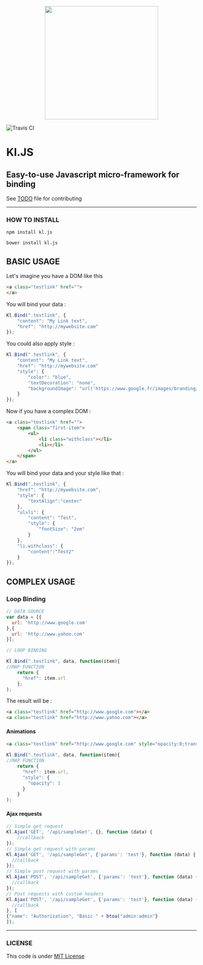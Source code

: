 <p align="center"><img width="300"src="http://www.clementlamoureux.fr/assets/img/kljs.png"></p>

![Travis CI](https://travis-ci.org/clementlamoureux/kl.js.svg?branch=master)

# Kl.JS

## Easy-to-use Javascript micro-framework for binding


See [TODO](TODO.md) file for contributing
***

### HOW TO INSTALL

```
npm install kl.js
```
```
bower install kl.js
```

## BASIC USAGE

Let's imagine you have a DOM like this

```html
<a class="testlink" href="">
</a>
```

You will bind your data :

```javascript
Kl.Bind(".testlink", {
    "content": "My Link text",
    "href": "http://mywebsite.com"
});
```
You could also apply style :

```javascript
Kl.Bind(".testlink", {
    "content": "My Link text",
    "href": "http://mywebsite.com"
    "style": {
        "color": "blue",
        "textDecoration": "none",
        "backgroundImage": "url('https://www.google.fr/images/branding/googlelogo/1x/googlelogo_color_272x92dp.png')"
    }
});
```

Now if you have a complex DOM : 

```html
<a class="testlink" href="">
    <span class="first-item">
        <ul>
            <li class="withclass"></li>
            <li></li>
        </ul>
    </span>
</a>
```
You will bind your data and your style like that :

```javascript
Kl.Bind(".testlink", {
    "href": "http://mywebsite.com",
    "style": {
        "textAlign":"center"
    },
    "ul>li": {
        "content": "Test",
        "style": {
            "fontSize": "2em"
        }
    },
    "li.withclass": {
        "content":"Test2"
    }
});
```

COMPLEX USAGE
---


### Loop Binding

```javascript
// DATA SOURCE
var data = [{
  url: 'http://www.google.com'
},{
  url: 'http://www.yahoo.com'
}];

// LOOP BINDING

Kl.Bind(".testlink", data, function(item){
//MAP FUNCTION
    return {
      "href": item.url
    };
);
````

The result will be :

```html
<a class="testlink" href="http://www.google.com"></a>
<a class="testlink" href="http://www.yahoo.com"></a>
```

#### Animations

```html
<a class="testlink" href="http://www.google.com" style="opacity:0;transition: opacity 0.3s;"></a>
```
```javascript
Kl.Bind(".testlink", data, function(item){
//MAP FUNCTION
    return {
      "href": item.url,
      "style": {
        "opacity": 1
      }
    }
);
```

#### Ajax requests
```javascript
// Simple get request
Kl.Ajax('GET', '/api/sampleGet', {}, function (data) {
    //callback
});
// Simple get request with params
Kl.Ajax('GET', '/api/sampleGet', {'params': 'test'}, function (data) {
  //callback
});
// Simple post request with params
Kl.Ajax('POST', '/api/sampleGet', {'params': 'test'}, function (data) {
  //callback
});
// Post requests with custom headers
Kl.Ajax('POST', '/api/sampleGet', {'params': 'test'}, function (data) {
  //callback
}, [
{"name": "Authorization", "Basic " + btoa("admin:admin"}
]);

```

***

### LICENSE
 
This code is under [MIT License](LICENSE.txt)